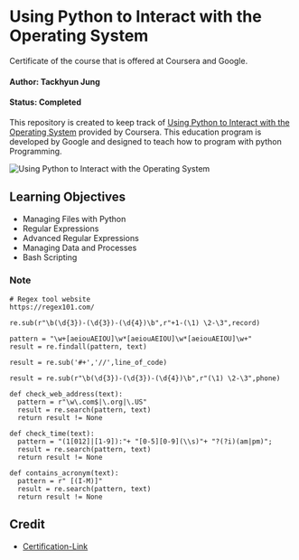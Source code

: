 # Using Python to Interact with the Operating System

Certificate of the course that is offered at Coursera and Google.

#### Author: Tackhyun Jung

#### Status: Completed

This repository is created to keep track of [Using Python to Interact with the Operating System](https://www.coursera.org/learn/python-operating-system) provided by Coursera. This education program is developed by Google and designed to teach how to program with python Programming.

![Using Python to Interact with the Operating System](https://user-images.githubusercontent.com/41291493/109020226-2127ec00-76fd-11eb-8e43-e318af40d9f3.png)

## Learning Objectives
* Managing Files with Python
* Regular Expressions
* Advanced Regular Expressions
* Managing Data and Processes
* Bash Scripting

### Note

```
# Regex tool website
https://regex101.com/

re.sub(r"\b(\d{3})-(\d{3})-(\d{4})\b",r"+1-(\1) \2-\3",record)

pattern = "\w+[aeiouAEIOU]\w*[aeiouAEIOU]\w*[aeiouAEIOU]\w+"
result = re.findall(pattern, text)

result = re.sub('#+','//',line_of_code)

result = re.sub(r"\b(\d{3})-(\d{3})-(\d{4})\b",r"(\1) \2-\3",phone)

def check_web_address(text):
  pattern = r"\w\.com$|\.org|\.US"
  result = re.search(pattern, text)
  return result != None

def check_time(text):
  pattern = "(1[012]|[1-9]):"+ "[0-5][0-9](\\s)"+ "?(?i)(am|pm)";
  result = re.search(pattern, text)
  return result != None
  
def contains_acronym(text):
  pattern = r" [(I-M)]" 
  result = re.search(pattern, text)
  return result != None
```

## Credit

* [Certification-Link](https://www.coursera.org/account/accomplishments/verify/EZZYZ8GDRHHV)
